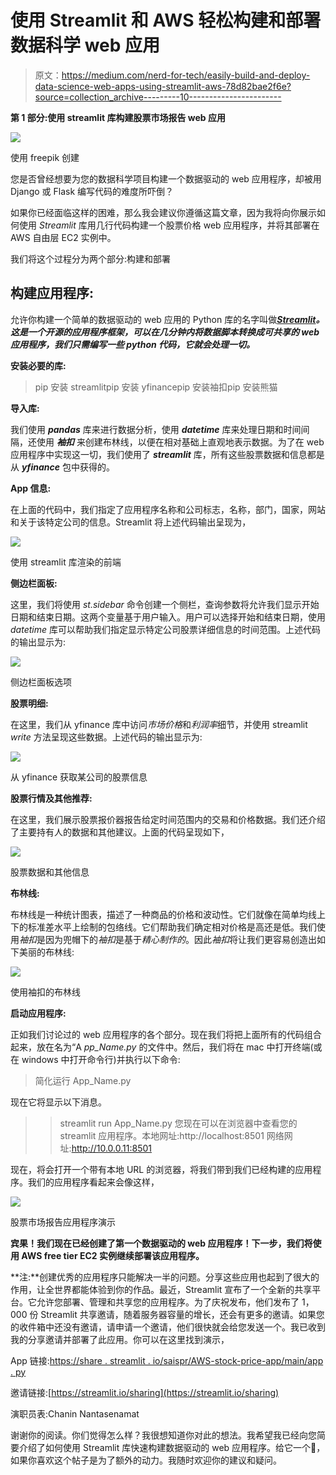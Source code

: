 # 使用 Streamlit 和 AWS 轻松构建和部署数据科学 web 应用

> 原文：<https://medium.com/nerd-for-tech/easily-build-and-deploy-data-science-web-apps-using-streamlit-aws-78d82bae2f6e?source=collection_archive---------10----------------------->

**第 1 部分:使用 streamlit 库构建股票市场报告 web 应用**

![](img/f636df76cd991aa8377b0da916adb428.png)

使用 freepik 创建

您是否曾经想要为您的数据科学项目构建一个数据驱动的 web 应用程序，却被用 Django 或 Flask 编写代码的难度所吓倒？

如果你已经面临这样的困难，那么我会建议你遵循这篇文章，因为我将向你展示如何使用 *Streamlit* 库用几行代码构建一个股票价格 web 应用程序，并将其部署在 AWS 自由层 EC2 实例中。

我们将这个过程分为两个部分:构建和部署

## 构建应用程序:

允许你构建一个简单的数据驱动的 web 应用的 Python 库的名字叫做[***Streamlit***](https://streamlit.io/)***。这是一个开源的应用程序框架，可以在几分钟内将数据脚本转换成可共享的 web 应用程序，我们只需编写一些 python 代码，它就会处理一切。***

**安装必要的库:**

> pip 安装 streamlitpip 安装 yfinancepip 安装袖扣pip 安装熊猫

**导入库:**

我们使用 ***pandas*** 库来进行数据分析，使用 ***datetime*** 库来处理日期和时间间隔，还使用 ***袖扣*** 来创建布林线，以便在相对基础上直观地表示数据。为了在 web 应用程序中实现这一切，我们使用了 ***streamlit*** 库，所有这些股票数据和信息都是从 ***yfinance*** 包中获得的。

**App 信息:**

在上面的代码中，我们指定了应用程序名称和公司标志，名称，部门，国家，网站和关于该特定公司的信息。Streamlit 将上述代码输出呈现为，

![](img/cdba2ad28ccc3cef985dea9bd4c6a5ff.png)

使用 streamlit 库渲染的前端

**侧边栏面板:**

这里，我们将使用 *st.sidebar* 命令创建一个侧栏，查询参数将允许我们显示开始日期和结束日期。这两个变量基于用户输入。用户可以选择开始和结束日期，使用 *datetime* 库可以帮助我们指定显示特定公司股票详细信息的时间范围。上述代码的输出显示为:

![](img/0e3465295bd212cf256da83a4b1acbc5.png)

侧边栏面板选项

**股票明细:**

在这里，我们从 yfinance 库中访问*市场价格*和*利润率*细节，并使用 streamlit *write* 方法呈现这些数据。上述代码的输出显示为:

![](img/d777705704b07438d001d52f1316ed80.png)

从 yfinance 获取某公司的股票信息

**股票行情及其他推荐:**

在这里，我们展示股票报价器报告给定时间范围内的交易和价格数据。我们还介绍了主要持有人的数据和其他建议。上面的代码呈现如下，

![](img/12dfe195c815b1983946a4fdf0ece021.png)

股票数据和其他信息

**布林线:**

布林线是一种统计图表，描述了一种商品的价格和波动性。它们就像在简单均线上下的标准差水平上绘制的包络线。它们帮助我们确定相对价格是高还是低。我们使用*袖扣*是因为兜帽下的*袖扣*是基于*精心制作的*。因此*袖扣*将让我们更容易创造出如下美丽的布林线:

![](img/b2ce0b6e2451ccab630f1692a0d16e33.png)

使用袖扣的布林线

**启动应用程序:**

正如我们讨论过的 web 应用程序的各个部分。现在我们将把上面所有的代码组合起来，放在名为“A *pp_Name.py* 的文件中。然后，我们将在 mac 中打开终端(或在 windows 中打开命令行)并执行以下命令:

> 简化运行 App_Name.py

现在它将显示以下消息。

> > streamlit run App_Name.py
> 您现在可以在浏览器中查看您的 streamlit 应用程序。本地网址:http://localhost:8501
> 网络网址:http://10.0.0.11:8501

现在，将会打开一个带有本地 URL 的浏览器，将我们带到我们已经构建的应用程序。我们的应用程序看起来会像这样，

![](img/07e8d100571b27e923dc8ccc521993a9.png)

股票市场报告应用程序演示

**宾果！我们现在已经创建了第一个数据驱动的 web 应用程序！下一步，我们将使用 AWS free tier EC2 实例继续部署该应用程序。**

**注:**创建优秀的应用程序只能解决一半的问题。分享这些应用也起到了很大的作用，让全世界都能体验到你的作品。最近，Streamlit 宣布了一个全新的共享平台。它允许您部署、管理和共享您的应用程序。为了庆祝发布，他们发布了 1，000 份 Streamlit 共享邀请，随着服务器容量的增长，还会有更多的邀请。如果您的收件箱中还没有邀请，请申请一个邀请，他们很快就会给您发送一个。我已收到我的分享邀请并部署了此应用。你可以在这里找到演示，

App 链接:[https://share . streamlit . io/saispr/AWS-stock-price-app/main/app . py](https://share.streamlit.io/saispr/aws-stock-price-app/main/app.py)

邀请链接:[https://streamlit.io/sharing](https://streamlit.io/sharing)

演职员表:Chanin Nantasenamat

谢谢你的阅读。你们觉得怎么样？我很想知道你对此的想法。我希望我已经向您简要介绍了如何使用 Streamlit 库快速构建数据驱动的 web 应用程序。给它一个💚，如果你喜欢这个帖子是为了额外的动力。我随时欢迎你的建议和疑问。